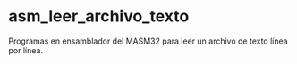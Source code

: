 # asm_leer_archivo_texto
Programas en ensamblador del MASM32 para leer un archivo de texto línea por línea.
